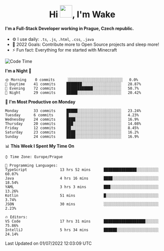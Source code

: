 <h1 align="center">Hi <img src="https://raw.githubusercontent.com/MrWakeCZ/MrWakeCZ/master/Hi.gif" width="40px" />, I'm Wake</h1>

#### I'm a Full-Stack Developer working in Prague, Czech republic.
- ⚙️ I use daily: `.ts`, `.js`, `.html`, `.css`, `.java`
- 🥅 2022 Goals: Contribute more to Open Source projects and sleep more!
- ⚡ Fun fact: Everything for me started with Minecraft

<!--START_SECTION:waka-->
![Code Time](http://img.shields.io/badge/Code%20Time-2%2C528%20hrs%2010%20mins-blue)

**I'm a Night 🦉** 

```text
🌞 Morning    0 commits      ░░░░░░░░░░░░░░░░░░░░░░░░░   0.0% 
🌆 Daytime    41 commits     ███████░░░░░░░░░░░░░░░░░░   28.87% 
🌃 Evening    72 commits     ████████████░░░░░░░░░░░░░   50.7% 
🌙 Night      29 commits     █████░░░░░░░░░░░░░░░░░░░░   20.42%

```
📅 **I'm Most Productive on Monday** 

```text
Monday       33 commits     █████░░░░░░░░░░░░░░░░░░░░   23.24% 
Tuesday      6 commits      █░░░░░░░░░░░░░░░░░░░░░░░░   4.23% 
Wednesday    24 commits     ████░░░░░░░░░░░░░░░░░░░░░   16.9% 
Thursday     20 commits     ███░░░░░░░░░░░░░░░░░░░░░░   14.08% 
Friday       12 commits     ██░░░░░░░░░░░░░░░░░░░░░░░   8.45% 
Saturday     23 commits     ████░░░░░░░░░░░░░░░░░░░░░   16.2% 
Sunday       24 commits     ████░░░░░░░░░░░░░░░░░░░░░   16.9%

```


📊 **This Week I Spent My Time On** 

```text
⌚︎ Time Zone: Europe/Prague

💬 Programming Languages: 
TypeScript               13 hrs 52 mins      ███████████████░░░░░░░░░░   60.07% 
Java                     4 hrs 16 mins       ████░░░░░░░░░░░░░░░░░░░░░   18.54% 
YAML                     3 hrs 3 mins        ███░░░░░░░░░░░░░░░░░░░░░░   13.26% 
Kotlin                   51 mins             █░░░░░░░░░░░░░░░░░░░░░░░░   3.74% 
JSON                     30 mins             ░░░░░░░░░░░░░░░░░░░░░░░░░   2.23%

🔥 Editors: 
VS Code                  17 hrs 31 mins      ███████████████████░░░░░░   75.86% 
IntelliJ                 5 hrs 34 mins       ██████░░░░░░░░░░░░░░░░░░░   24.14%

```


 Last Updated on 01/07/2022 12:03:09 UTC
<!--END_SECTION:waka-->
